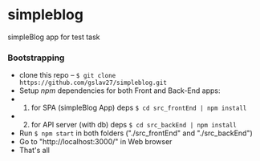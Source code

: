 # simpleblog
simpleBlog app for test task

### Bootstrapping

- clone this repo – `$ git clone https://github.com/gslav27/simpleblog.git`
- Setup *npm* dependencies for both Front and Back-End apps:
- 1. for SPA (simpleBlog App) deps `$ cd src_frontEnd | npm install`
- 2. for API server (with db) deps `$ cd src_backEnd | npm install`
- Run `$ npm start` in both folders ("./src_frontEnd" and "./src_backEnd")
- Go to "http://localhost:3000/" in Web browser
- That's all
